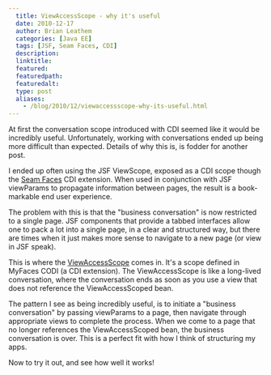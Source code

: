 ```yaml
---
  title: ViewAccessScope - why it's useful
  date: 2010-12-17
  author: Brian Leathem
  categories: [Java EE]
  tags: [JSF, Seam Faces, CDI]
  description:
  linktitle:
  featured:
  featuredpath:
  featuredalt:
  type: post
  aliases:
    - /blog/2010/12/viewaccessscope-why-its-useful.html
---
```


At first the conversation scope introduced with CDI seemed like it would be incredibly useful.  Unfortunately, working with conversations ended up being more difficult than expected.  Details of why this is, is fodder for another post.

I ended up often using the JSF ViewScope, exposed as a CDI scope though the <a href="http://seamframework.org/Seam3/FacesModule">Seam Faces</a> CDI extension.  When used in conjunction with JSF viewParams to propagate information between pages, the result is a book-markable end user experience.

The problem with this is that the "business conversation" is now restricted to a single page.  JSF components that provide a tabbed interfaces allow one to pack a lot into a single page, in a clear and structured way, but there are times when it just makes more sense to navigate to a new page (or view in JSF speak).

This is where the <a href="https://cwiki.apache.org/confluence/display/EXTCDI/Conversations">ViewAccessScope</a> comes in.  It's a scope defined in MyFaces CODI (a CDI extension).  The ViewAccessScope is like a long-lived conversation, where the conversation ends as soon as you use a view that does not reference the ViewAccessScoped bean.

The pattern I see as being incredibly useful, is to initiate a "business conversation" by passing viewParams to a page, then navigate through appropriate views to complete the process.  When we come to a page that no longer references the ViewAccessScoped bean, the business conversation is over.  This is a perfect fit with how I think of structuring my apps.

Now to try it out, and see how well it works!
